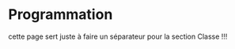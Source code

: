 <!--
Author: Noa Chouriberry
Date: 18.01.2024
Description: séparateur pour section classe

-->



# Programmation

cette page sert juste à faire un séparateur pour la section Classe !!!